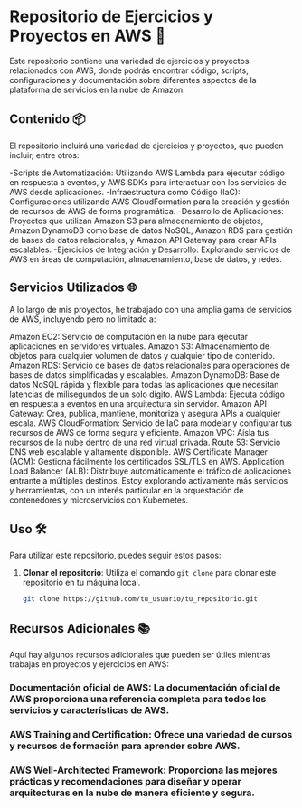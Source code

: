 # Repositorio de Ejercicios y Proyectos en AWS 🚀

Este repositorio contiene una variedad de ejercicios y proyectos relacionados con AWS, donde podrás encontrar código, scripts, configuraciones y documentación sobre diferentes aspectos de la plataforma de servicios en la nube de Amazon.

## Contenido 📦

El repositorio incluirá una variedad de ejercicios y proyectos, que pueden incluir, entre otros:

-Scripts de Automatización: Utilizando AWS Lambda para ejecutar código en respuesta a eventos, y AWS SDKs para interactuar con los servicios de AWS desde aplicaciones.
-Infraestructura como Código (IaC): Configuraciones utilizando AWS CloudFormation para la creación y gestión de recursos de AWS de forma programática.
-Desarrollo de Aplicaciones: Proyectos que utilizan Amazon S3 para almacenamiento de objetos, Amazon DynamoDB como base de datos NoSQL, Amazon RDS para gestión de bases de datos relacionales, y Amazon API Gateway para crear APIs escalables.
-Ejercicios de Integración y Desarrollo: Explorando servicios de AWS en áreas de computación, almacenamiento, base de datos, y redes.


## Servicios Utilizados 🌐

A lo largo de mis proyectos, he trabajado con una amplia gama de servicios de AWS, incluyendo pero no limitado a:

Amazon EC2: Servicio de computación en la nube para ejecutar aplicaciones en servidores virtuales.
Amazon S3: Almacenamiento de objetos para cualquier volumen de datos y cualquier tipo de contenido.
Amazon RDS: Servicio de bases de datos relacionales para operaciones de bases de datos simplificadas y escalables.
Amazon DynamoDB: Base de datos NoSQL rápida y flexible para todas las aplicaciones que necesitan latencias de milisegundos de un solo dígito.
AWS Lambda: Ejecuta código en respuesta a eventos en una arquitectura sin servidor.
Amazon API Gateway: Crea, publica, mantiene, monitoriza y asegura APIs a cualquier escala.
AWS CloudFormation: Servicio de IaC para modelar y configurar tus recursos de AWS de forma segura y eficiente.
Amazon VPC: Aísla tus recursos de la nube dentro de una red virtual privada.
Route 53: Servicio DNS web escalable y altamente disponible.
AWS Certificate Manager (ACM): Gestiona fácilmente los certificados SSL/TLS en AWS.
Application Load Balancer (ALB): Distribuye automáticamente el tráfico de aplicaciones entrante a múltiples destinos.
Estoy explorando activamente más servicios y herramientas, con un interés particular en la orquestación de contenedores y microservicios con Kubernetes.


## Uso 🛠️

Para utilizar este repositorio, puedes seguir estos pasos:

1. **Clonar el repositorio**: Utiliza el comando `git clone` para clonar este repositorio en tu máquina local.
   ```bash
   git clone https://github.com/tu_usuario/tu_repositorio.git

## Recursos Adicionales 📚
Aquí hay algunos recursos adicionales que pueden ser útiles mientras trabajas en proyectos y ejercicios en AWS:

### Documentación oficial de AWS: La documentación oficial de AWS proporciona una referencia completa para todos los servicios y características de AWS.

### AWS Training and Certification: Ofrece una variedad de cursos y recursos de formación para aprender sobre AWS.

### AWS Well-Architected Framework: Proporciona las mejores prácticas y recomendaciones para diseñar y operar arquitecturas en la nube de manera eficiente y segura.
